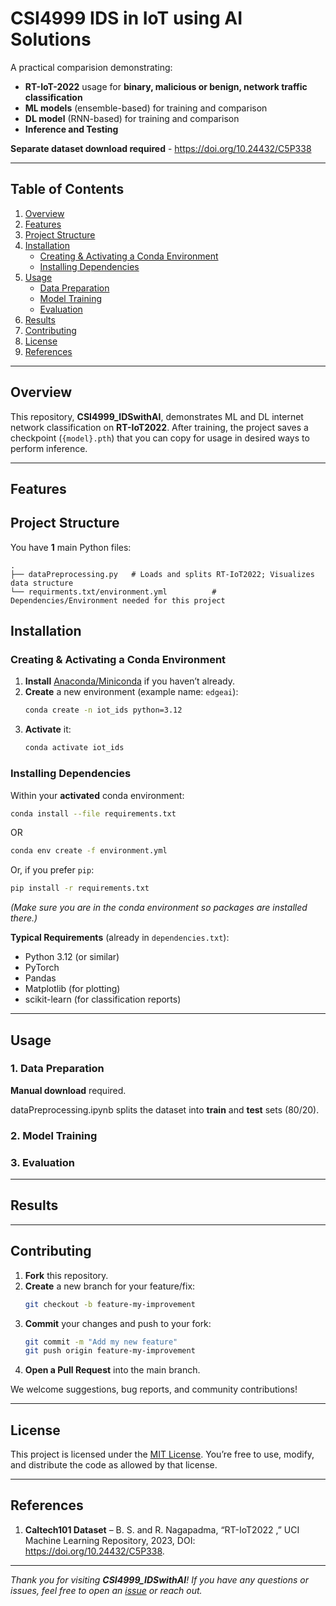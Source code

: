 # CSI4999 IDS in IoT using AI Solutions

A practical comparision demonstrating:

- **RT-IoT-2022** usage for **binary, malicious or benign, network traffic classification**  
- **ML models** (ensemble-based) for training and comparison
- **DL model** (RNN-based) for training and comparison
- **Inference and Testing**

**Separate dataset download required** - https://doi.org/10.24432/C5P338 

---

## Table of Contents

1. [Overview](#overview)  
2. [Features](#features)  
3. [Project Structure](#project-structure)  
4. [Installation](#installation)  
   - [Creating & Activating a Conda Environment](#creating--activating-a-conda-environment)  
   - [Installing Dependencies](#installing-dependencies)  
5. [Usage](#usage)  
   - [Data Preparation](#data-preparation)  
   - [Model Training](#model-training)  
   - [Evaluation](#evaluation)  
6. [Results](#results)  
7. [Contributing](#contributing)  
8. [License](#license)  
9. [References](#references)

---

## Overview

This repository, **CSI4999_IDSwithAI**, demonstrates ML and DL internet network classification on **RT-IoT2022**. After training, the project saves a checkpoint (`{model}.pth`) that you can copy for usage in desired ways to perform inference.

---

## Features


## Project Structure

You have **1** main Python files:

```
.
├── dataPreprocessing.py   # Loads and splits RT-IoT2022; Visualizes data structure
└── requirments.txt/environment.yml          # Dependencies/Environment needed for this project
```

## Installation

### Creating & Activating a Conda Environment

1. **Install** [Anaconda/Miniconda](https://docs.conda.io/en/latest/) if you haven’t already.  
2. **Create** a new environment (example name: `edgeai`):  
   ```bash
   conda create -n iot_ids python=3.12
   ```
3. **Activate** it:  
   ```bash
   conda activate iot_ids
   ```

### Installing Dependencies

Within your **activated** conda environment:

```bash
conda install --file requirements.txt
```
OR
```bash
conda env create -f environment.yml
```

Or, if you prefer `pip`:

```bash
pip install -r requirements.txt
```

*(Make sure you are in the conda environment so packages are installed there.)*

**Typical Requirements** (already in `dependencies.txt`):
- Python 3.12 (or similar)
- PyTorch
- Pandas
- Matplotlib (for plotting)
- scikit-learn (for classification reports)

---

## Usage

### 1. Data Preparation

**Manual download** required. 

dataPreprocessing.ipynb splits the dataset into **train** and **test** sets (80/20).

### 2. Model Training


### 3. Evaluation

---

## Results

---

## Contributing

1. **Fork** this repository.  
2. **Create** a new branch for your feature/fix:
   ```bash
   git checkout -b feature-my-improvement
   ```
3. **Commit** your changes and push to your fork:
   ```bash
   git commit -m "Add my new feature"
   git push origin feature-my-improvement
   ```
4. **Open a Pull Request** into the main branch.

We welcome suggestions, bug reports, and community contributions!

---

## License

This project is licensed under the [MIT License](LICENSE). You’re free to use, modify, and distribute the code as allowed by that license.

---

## References

1. **Caltech101 Dataset** – B. S. and R. Nagapadma, “RT-IoT2022 ,” UCI Machine Learning Repository, 2023, DOI: https://doi.org/10.24432/C5P338.

---

_Thank you for visiting **CSI4999_IDSwithAI**! If you have any questions or issues, feel free to open an [issue](../../issues) or reach out._

